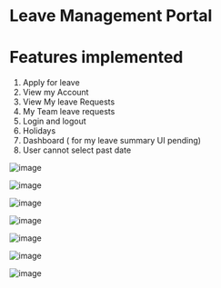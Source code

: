 # Leave Management Portal 

# Features implemented

1. Apply for leave
2. View my Account
3. View My leave Requests
4. My Team leave requests
5. Login and logout
6. Holidays
7. Dashboard ( for my leave summary UI pending)
8. User cannot select past date



![image](https://github.com/user-attachments/assets/b694f0a7-8bcc-4df6-b239-9fe4032cfc08)





![image](https://github.com/user-attachments/assets/17a240a3-353a-4c13-800e-226839b0502c)





![image](https://github.com/user-attachments/assets/f864700d-713b-4d16-ab7f-f3f07a3980c4)





![image](https://github.com/user-attachments/assets/6dfd61ac-adbc-42d9-a05a-9acc71cbb634)





![image](https://github.com/user-attachments/assets/28ac0373-fbed-4356-89d4-5bcec02d1fc9)




![image](https://github.com/user-attachments/assets/2e80281c-2d5a-426e-b577-b1340bbf1cab)




![image](https://github.com/user-attachments/assets/84389af5-5783-4ea1-95ec-1a16eb0ac677)



 
 
